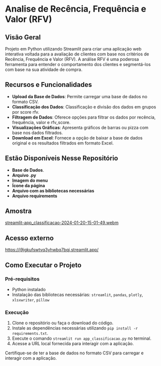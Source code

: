 # Analise de Recência, Frequência e Valor (RFV)

## Visão Geral

Projeto em Python utilizando Streamlit para criar uma aplicação web interativa voltada para a avaliação de clientes com base nos critérios de Recência, Frequência e Valor (RFV). A análise RFV é uma poderosa ferramenta para entender o comportamento dos clientes e segmentá-los com base na sua atividade de compra.

## Recursos e Funcionalidades

- **Upload da Base de Dados**: Permite carregar uma base de dados no formato CSV.
- **Classificação dos Dados**: Classificação e divisão dos dados em grupos por score rfv.
- **Filtragem de Dados**: Oferece opções para filtrar os dados por recência, frequência, valor e rfv_score.
- **Visualizações Gráficas**: Apresenta gráficos de barras ou pizza com base nos dados filtrados.
- **Download em Excel**: Fornece a opção de baixar a base de dados original e os resultados filtrados em formato Excel.

## Estão Disponíveis Nesse Repositório

- **Base de Dados**.
- **Arquivo .py**
- **Imagem do menu**
- **Ícone da página**
- **Arquivo com as bibliotecas necessárias**
- **Arquivo requirements**

## Amostra

[streamlit-app_classificacao-2024-01-20-15-01-49.webm](https://github.com/AdiltonCarvalho/Analise_RFV/assets/141254502/44285aa0-2a07-4348-b172-7da97c6b0ad9)

## Acesso externo

https://j9jgkufswtvq3yhwbq7bqj.streamlit.app/

## Como Executar o Projeto

### Pré-requisitos

- Python instalado
- Instalação das bibliotecas necessárias: `streamlit`, `pandas`, `plotly`, `xlsxwriter`, `pillow`
  
### Execução

1. Clone o repositório ou faça o download do código.
2. Instale as dependências necessárias utilizando `pip install -r requirements.txt`.
3. Execute o comando `streamlit run app_classificacao.py` no terminal.
4. Acesse a URL local fornecida para interagir com a aplicação.

Certifique-se de ter a base de dados no formato CSV para carregar e interagir com a aplicação.
